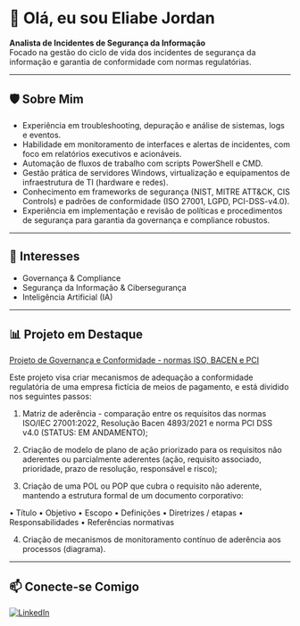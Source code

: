 # 👋 Olá, eu sou Eliabe Jordan

**Analista de Incidentes de Segurança da Informação**  
Focado na gestão do ciclo de vida dos incidentes de segurança da informação e garantia de conformidade com normas regulatórias.

---

## 🛡️ Sobre Mim

- Experiência em troubleshooting, depuração e análise de sistemas, logs e eventos.
- Habilidade em monitoramento de interfaces e alertas de incidentes, com foco em relatórios executivos e acionáveis.
- Automação de fluxos de trabalho com scripts PowerShell e CMD.
- Gestão prática de servidores Windows, virtualização e equipamentos de infraestrutura de TI (hardware e redes).
- Conhecimento em frameworks de segurança (NIST, MITRE ATT&CK, CIS Controls) e padrões de conformidade (ISO 27001, LGPD, PCI-DSS-v4.0).
- Experiência em implementação e revisão de políticas e procedimentos de segurança para garantia da governança e compliance robustos.

---

## 🚀 Interesses

- Governança & Compliance
- Segurança da Informação & Cibersegurança
- Inteligência Artificial (IA)

---

## 📊 Projeto em Destaque

[Projeto de Governança e Conformidade - normas ISO, BACEN e PCI](https://drive.google.com/drive/folders/1Ks69LUVA6VHjE6JW1lWA93a7vcyy8yrn?usp=drive_link)

Este projeto visa criar mecanismos de adequação a conformidade regulatória de uma empresa fictícia de meios de pagamento, e está dividido nos seguintes passos:

1. Matriz de aderência - comparação entre os requisitos das normas ISO/IEC 27001:2022, Resolução Bacen 4893/2021 e norma PCI DSS v4.0 (STATUS: EM ANDAMENTO);

2. Criação de modelo de plano de ação priorizado para os requisitos não aderentes ou parcialmente aderentes (ação, requisito associado, prioridade, prazo de resolução, responsável e risco);

3. Criação de uma POL ou POP que cubra o requisito não aderente, mantendo a estrutura formal de um documento corporativo: 

• Título
• Objetivo
• Escopo
• Definições
• Diretrizes / etapas
• Responsabilidades
• Referências normativas

4. Criação de mecanismos de monitoramento contínuo de aderência aos processos (diagrama).

---

## 📫 Conecte-se Comigo

[![LinkedIn](https://img.shields.io/badge/LinkedIn-Eliabe%20Jordan-blue?logo=linkedin&style=flat-square)](https://www.linkedin.com/in/eliabe-jordan)
